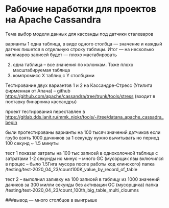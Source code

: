 # Рабочие наработки для проектов на Apache Cassandra

Тема выбор модели данных для кассанды под датчики сталеваров

варианты
1 одна таблица, в виде одного столбца — значение и каждый датчик пишется в отдельную строку таблицы. Итог — на несколько миллиаров записей будет — плохо мастабировать

2. одна таблица – все значения по колонкам. Тоже плохо масштабируемая таблица
3. компромисс X таблиц с Y столбцами

Тестирование двух вариантов 1 и 2 на Кассандре-Стресс (Утилита фирменная от Апача) – 
github https://github.com/apache/cassandra/tree/trunk/tools/stress
(входит в поставку бинарника кассандры)

проект тестирования переставлен в 
https://gitlab.dds.lanit.ru/mmk_niokr/tools/-/tree/datana_apache_cassadra_begin


были протестированы варианты на 100 тысяч значений датчиков
если грубо взять 1000 дачников за 1 секунду нужно вычитывать но период 100 секунд ~ 1.5 минуты

тест 1 показал затраты на 100 тыс записей в одноколочной таблице с затратами 1-2 секунды но минус – много GC (мусорщик явы включился в процес – было 1.5Гига мусора после работы код клинского)
папка <this project>/testing/test-2020_04_23/count100K_value_by_record_of_table



тест 2 – выполнил заливку на 100 записей в таблицу из 1000 значений дачиков за 300 милли секунды без активации GC (мусорщика)
папка <this project>/testing/test-2020_04_23/count_100th_big_table_multi_cloumns

###вывод — много столбцов в выигрыше
